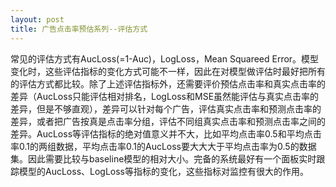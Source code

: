 ```yaml
---
layout: post
title: 广告点击率预估系列--评估方式
---
```


常见的评估方式有AucLoss(=1-Auc)，LogLoss，Mean Squareed Error。模型变化时，这些评估指标的变化方式可能不一样，因此在对模型做评估时最好把所有的评估方式都比较。除了上述评估指标外，还需要评价预估点击率和真实点击率的差异（AucLoss只能评估相对排名，LogLoss和MSE虽然能评估与真实点击率的差异，但是不够直观），差异可以针对每个广告，评估真实点击率和预测点击率的差异，或者把广告按真是点击率分组，评估不同组真实点击率和预测点击率之间的差异。AucLoss等评估指标的绝对值意义并不大，比如平均点击率0.5和平均点击率0.1的两组数据，平均点击率0.1的AucLoss要大大大于平均点击率为0.5的数据集。因此需要比较与baseline模型的相对大小。完备的系统最好有一个面板实时跟踪模型的AucLoss、LogLoss等指标的变化，这些指标对监控有很大的作用。
